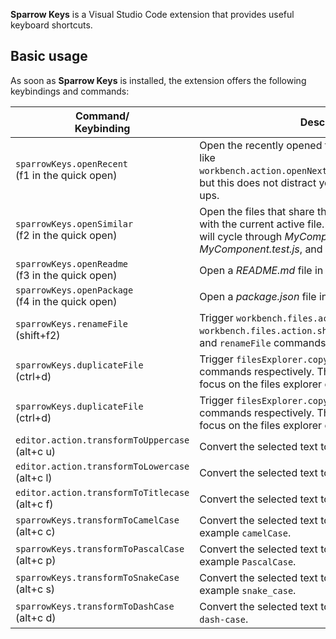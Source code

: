 **Sparrow Keys** is a Visual Studio Code extension that provides useful keyboard shortcuts.

## Basic usage

As soon as **Sparrow Keys** is installed, the extension offers the following keybindings and commands:

|Command/<br>Keybinding|Description|
|---|---|
|`sparrowKeys.openRecent`<br>(f1 in the quick open)|Open the recently opened file. This command is quite like `workbench.action.openNextRecentlyUsedEditorInGroup`, but this does not distract you with any dialogs or pop-ups.|
|`sparrowKeys.openSimilar`<br>(f2 in the quick open)|Open the files that share the same name and directory with the current active file. For example, this command will cycle through _MyComponent.js_, _MyComponent.test.js_, and _MyComponent.css_.|
|`sparrowKeys.openReadme`<br>(f3 in the quick open)|Open a _README.md_ file in the opening workspace(s).|
|`sparrowKeys.openPackage`<br>(f4 in the quick open)|Open a _package.json_ file in the opening workspace(s).|
|`sparrowKeys.renameFile`<br>(shift+f2)|Trigger `workbench.files.action.focusFilesExplorer`, `workbench.files.action.showActiveFileInExplorer`, and `renameFile` commands respectively.|
|`sparrowKeys.duplicateFile`<br>(ctrl+d)|Trigger `filesExplorer.copy` and `filesExplorer.paste` commands respectively. This must be called when you focus on the files explorer only.|
|`sparrowKeys.duplicateFile`<br>(ctrl+d)|Trigger `filesExplorer.copy` and `filesExplorer.paste` commands respectively. This must be called when you focus on the files explorer only.|
|`editor.action.transformToUppercase`<br>(alt+c u)|Convert the selected text to all upper case.|
|`editor.action.transformToLowercase`<br>(alt+c l)|Convert the selected text to all lower case.|
|`editor.action.transformToTitlecase`<br>(alt+c f)|Convert the selected text to capitalized-each word.|
|`sparrowKeys.transformToCamelCase`<br>(alt+c c)|Convert the selected text to all camel case, for example `camelCase`.|
|`sparrowKeys.transformToPascalCase`<br>(alt+c p)|Convert the selected text to all Pascal case, for example `PascalCase`.|
|`sparrowKeys.transformToSnakeCase`<br>(alt+c s)|Convert the selected text to all snake case, for example `snake_case`.|
|`sparrowKeys.transformToDashCase`<br>(alt+c d)|Convert the selected text to all dash case, for example `dash-case`.|